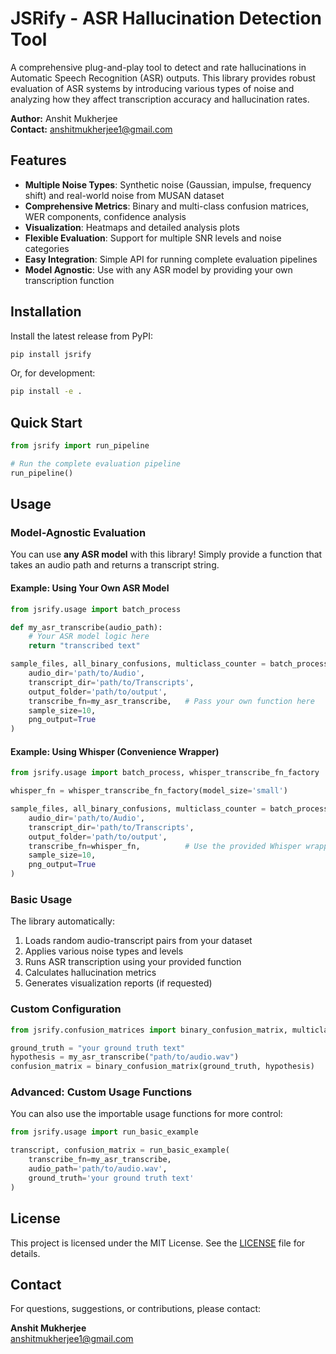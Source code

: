 # JSRify - ASR Hallucination Detection Tool

A comprehensive plug-and-play tool to detect and rate hallucinations in Automatic Speech Recognition (ASR) outputs. This library provides robust evaluation of ASR systems by introducing various types of noise and analyzing how they affect transcription accuracy and hallucination rates.

**Author:** Anshit Mukherjee  
**Contact:** anshitmukherjee1@gmail.com

## Features

- **Multiple Noise Types**: Synthetic noise (Gaussian, impulse, frequency shift) and real-world noise from MUSAN dataset
- **Comprehensive Metrics**: Binary and multi-class confusion matrices, WER components, confidence analysis
- **Visualization**: Heatmaps and detailed analysis plots
- **Flexible Evaluation**: Support for multiple SNR levels and noise categories
- **Easy Integration**: Simple API for running complete evaluation pipelines
- **Model Agnostic**: Use with any ASR model by providing your own transcription function

## Installation

Install the latest release from PyPI:

```bash
pip install jsrify
```

Or, for development:

```bash
pip install -e .
```

## Quick Start

```python
from jsrify import run_pipeline

# Run the complete evaluation pipeline
run_pipeline()
```

## Usage

### Model-Agnostic Evaluation

You can use **any ASR model** with this library! Simply provide a function that takes an audio path and returns a transcript string.

#### Example: Using Your Own ASR Model

```python
from jsrify.usage import batch_process

def my_asr_transcribe(audio_path):
    # Your ASR model logic here
    return "transcribed text"

sample_files, all_binary_confusions, multiclass_counter = batch_process(
    audio_dir='path/to/Audio',
    transcript_dir='path/to/Transcripts',
    output_folder='path/to/output',
    transcribe_fn=my_asr_transcribe,   # Pass your own function here
    sample_size=10,
    png_output=True
)
```

#### Example: Using Whisper (Convenience Wrapper)

```python
from jsrify.usage import batch_process, whisper_transcribe_fn_factory

whisper_fn = whisper_transcribe_fn_factory(model_size='small')

sample_files, all_binary_confusions, multiclass_counter = batch_process(
    audio_dir='path/to/Audio',
    transcript_dir='path/to/Transcripts',
    output_folder='path/to/output',
    transcribe_fn=whisper_fn,          # Use the provided Whisper wrapper
    sample_size=10,
    png_output=True
)
```

### Basic Usage

The library automatically:
1. Loads random audio-transcript pairs from your dataset
2. Applies various noise types and levels
3. Runs ASR transcription using your provided function
4. Calculates hallucination metrics
5. Generates visualization reports (if requested)

### Custom Configuration

```python
from jsrify.confusion_matrices import binary_confusion_matrix, multiclass_confusion_matrix

ground_truth = "your ground truth text"
hypothesis = my_asr_transcribe("path/to/audio.wav")
confusion_matrix = binary_confusion_matrix(ground_truth, hypothesis)
```

### Advanced: Custom Usage Functions

You can also use the importable usage functions for more control:

```python
from jsrify.usage import run_basic_example

transcript, confusion_matrix = run_basic_example(
    transcribe_fn=my_asr_transcribe,
    audio_path='path/to/audio.wav',
    ground_truth='your ground truth text'
)
```

## License

This project is licensed under the MIT License. See the [LICENSE](LICENSE) file for details.

## Contact

For questions, suggestions, or contributions, please contact:

**Anshit Mukherjee**  
anshitmukherjee1@gmail.com